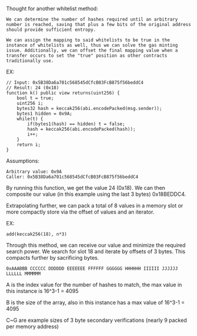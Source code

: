 Thought for another whitelist method:

    We can determine the number of hashes required until an arbitrary number is reached, saving that plus a few bits of the original address should provide sufficient entropy.

    We can assign the mapping to said whitelists to be true in the instance of whitelists as well, thus we can solve the gas minting issue. Additionally, we can offset the final mapping value when a transfer occurs to set the "true" position as other contracts traditionally use.

EX:
```
// Input: 0x5B38Da6a701c568545dCfcB03FcB875f56beddC4
// Result: 24 (0x18)
function k() public view returns(uint256) {
    bool t = true;
    uint256 i;
    bytes32 hash = keccak256(abi.encodePacked(msg.sender));
    bytes1 hidden = 0x9A;
    while(t) {
        if(bytes1(hash) == hidden) t = false;
        hash = keccak256(abi.encodePacked(hash));
        i++;
    }
    return i;
}
```

Assumptions:

    Arbitrary value: 0x9A
    Caller: 0x5B38Da6a701c568545dCfcB03FcB875f56beddC4

By running this function, we get the value 24 (0x18). We can then composite our value (in this example using the last 3 bytes) 0x18BEDDC4.

Extrapolating further, we can pack a total of 8 values in a memory slot or more compactly store via the offset of values and an iterator.

EX:

    add(keccak256(18), n*3)

Through this method, we can receive our value and minimize the required search power. We search for slot 18 and iterate by offsets of 3 bytes. This compacts further by sacrificing bytes.

    0xAAABBB CCCCCC DDDDDD EEEEEEE FFFFFF GGGGGG HHHHHH IIIIII JJJJJJ LLLLLL MMMMMM

A is the index value for the number of hashes to match, the max value in this instance is 16^3-1 = 4095

B is the size of the array, also in this instance has a max value of 16^3-1 = 4095

C~G are example sizes of 3 byte secondary verifications (nearly 9 packed per memory address)
